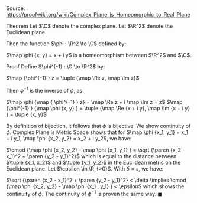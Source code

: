# 

Source: https://proofwiki.org/wiki/Complex_Plane_is_Homeomorphic_to_Real_Plane

Theorem
Let $\C$ denote the complex plane.
Let $\R^2$ denote the Euclidean plane.

Then the function $\phi : \R^2 \to \C$ defined by:

$\map \phi {x, y} = x + i y$
is a homeomorphism between $\R^2$ and $\C$.


Proof
Define $\phi^{-1} : \C \to \R^2$ by:

$\map {\phi^{-1} } z = \tuple {\map \Re z, \map \Im z}$

Then $\phi^{-1}$ is the inverse of $\phi$, as:

$\map \phi {\map { \phi^{-1} } z} = \map \Re z + i \map \Im z = z$
$\map {\phi^{-1} } {\map \phi {x, y} } = \tuple {\map \Re {x + i y}, \map \Im {x + i y} } = \tuple {x, y}$

By definition of bijection, it follows that $\phi$ is bijective.
We show continuity of $\phi$.
Complex Plane is Metric Space shows that for $\map \phi {x_1, y_1} = x_1 + i y_1, \map \phi {x_2, y_2} = x_2 + i y_2$, we have:

$\cmod {\map \phi {x_2, y_2} - \map \phi {x_1, y_1} } = \sqrt {\paren {x_2 - x_1}^2 + \paren {y_2 - y_1}^2}$
which is equal to the distance between $\tuple {x_1, x_2}$ and $\tuple {y_1, y_2}$ in the Euclidean metric on the Euclidean plane.
Let $\epsilon \in \R_{>0}$.
With $\delta = \epsilon$, we have:

$\sqrt {\paren {x_2 - x_1}^2 + \paren {y_2 - y_1}^2} < \delta \implies \cmod {\map \phi {x_2, y_2} - \map \phi {x_1 , y_1} } < \epsilon$
which shows the continuity of $\phi$.
The continuity of $\phi^{-1}$ is proven the same way.
$\blacksquare$





